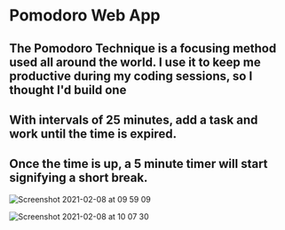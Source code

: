 
# Pomodoro Web App 
## The Pomodoro Technique is a focusing method used all around the world. I use it to keep me productive during my coding sessions, so I thought I'd build one 
## With intervals of 25 minutes, add a task and work until the time is expired. 
## Once the time is up, a 5 minute timer will start signifying a short break. 



![Screenshot 2021-02-08 at 09 59 09](https://user-images.githubusercontent.com/71759511/107204678-dc117380-69f4-11eb-890e-5359888ed79c.png)


![Screenshot 2021-02-08 at 10 07 30](https://user-images.githubusercontent.com/71759511/107205207-7b366b00-69f5-11eb-840a-aa689e1328c6.png)

